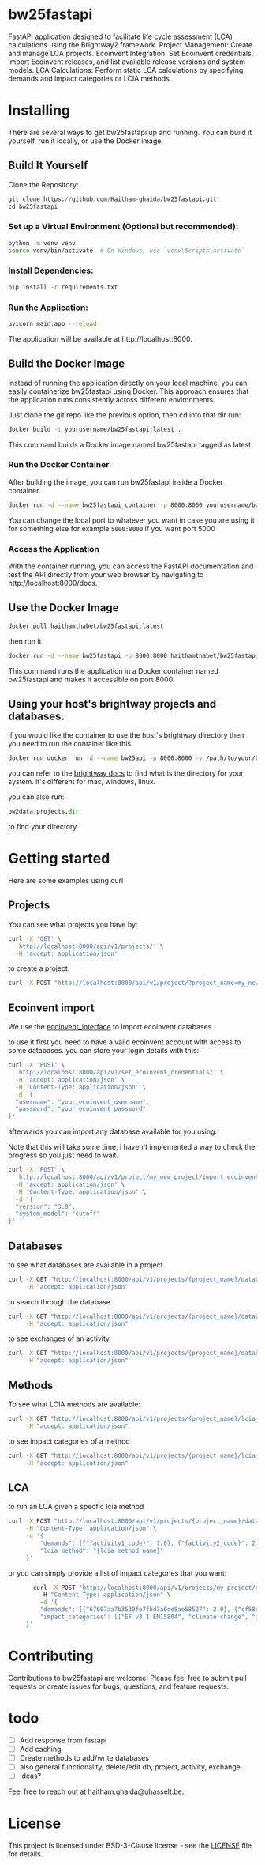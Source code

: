 # bw25fastapi

FastAPI application designed to facilitate life cycle assessment (LCA) calculations using the Brightway2 framework.
    Project Management: Create and manage LCA projects.
    Ecoinvent Integration: Set Ecoinvent credentials, import Ecoinvent releases, and list available release versions and system models.
    LCA Calculations: Perform static LCA calculations by specifying demands and impact categories or LCIA methods.

# Installing

There are several ways to get bw25fastapi up and running. You can build it yourself, run it locally, or use the Docker image.

## Build It Yourself
Clone the Repository:
```python
git clone https://github.com/Haitham-ghaida/bw25fastapi.git
cd bw25fastapi
```
### Set up a Virtual Environment (Optional but recommended):
```bash
python -m venv venv
source venv/bin/activate  # On Windows, use `venv\Scripts\activate`
```
### Install Dependencies:
```bash
pip install -r requirements.txt
```
### Run the Application:
```bash
uvicorn main:app --reload
```
The application will be available at http://localhost:8000.

## Build the Docker Image

Instead of running the application directly on your local machine, you can easily containerize bw25fastapi using Docker. This approach ensures that the application runs consistently across different environments.

Just clone the git repo like the previous option, then cd into that dir
run:
```bash
docker build -t yourusername/bw25fastapi:latest .
```

This command builds a Docker image named bw25fastapi tagged as latest.

### Run the Docker Container

After building the image, you can run bw25fastapi inside a Docker container.
```bash
docker run -d --name bw25fastapi_container -p 8000:8000 yourusername/bw25fastapi:latest
```
You can change the local port to whatever you want in case you are using it for something else for example `5000:8000` if you want port 5000

### Access the Application

With the container running, you can access the FastAPI documentation and test the API directly from your web browser by navigating to http://localhost:8000/docs.

## Use the Docker Image
```bash
docker pull haithamthabet/bw25fastapi:latest
```
then run it
```bash
docker run -d --name bw25fastapi -p 8000:8000 haithamthabet/bw25fastapi:latest
```

This command runs the application in a Docker container named bw25fastapi and makes it accessible on port 8000.

## Using your host's brightway projects and databases.

if you would like the container to use the host's brightway directory then you need to run the container like this:
```bash
docker run docker run -d --name bw25api -p 8000:8000 -v /path/to/your/brightway/dir:/root/.local/share/Brightway3 haithamthabet/bw25fastapi:latest
```

you can refer to the [brightway docs](https://docs.brightway.dev/en/latest/content/faq/data_management.html#where-is-my-data-saved) to find what is the directory for your system. it's different for mac, windows, linux.

you can also run:
```python
bw2data.projects.dir
```
to find your directory

# Getting started

Here are some examples using curl

## Projects

You can see what projects you have by:
```bash
curl -X 'GET' \
  'http://localhost:8000/api/v1/projects/' \
  -H 'accept: application/json'
```

to create a project:
```bash
curl -X POST "http://localhost:8000/api/v1/project/?project_name=my_new_project"
```

## Ecoinvent import

We use the [ecoinvent_interface](https://github.com/brightway-lca/ecoinvent_interface) to import ecoinvent databases

to use it first you need to have a vaild ecoinvent account with access to some databases. you can store your login details with this:

```bash
curl -X 'POST' \
  'http://localhost:8000/api/v1/set_ecoinvent_credentials/' \
  -H 'accept: application/json' \
  -H 'Content-Type: application/json' \
  -d '{
  "username": "your_ecoinvent_username",
  "password": "your_ecoinvent_password"
}'
```

afterwards you can import any database available for you using:

Note that this will take some time, i haven't implemented a way to check the progress so you just need to wait.

```bash
curl -X 'POST' \
  'http://localhost:8000/api/v1/project/my_new_project/import_ecoinvent/' \
  -H 'accept: application/json' \
  -H 'Content-Type: application/json' \
  -d '{
  "version": "3.8",
  "system_model": "cutoff"
}'
```

## Databases

to see what databases are available in a project.

```bash
curl -X GET "http://localhost:8000/api/v1/projects/{project_name}/database" \
     -H "accept: application/json"
```

to search through the database

```bash
curl -X GET "http://localhost:8000/api/v1/projects/{project_name}/database/{database_name}/activity/search?search_term={search_term}" \
     -H "accept: application/json"
```

to see exchanges of an activity

```bash
curl -X GET "http://localhost:8000/api/v1/projects/{project_name}/database/{database_name}/activity/{activity_code}/exchanges" \
     -H "accept: application/json"
```

## Methods

To see what LCIA methods are available:

```bash
curl -X GET "http://localhost:8000/api/v1/projects/{project_name}/lcia_methods" \
     -H "accept: application/json"
```

to see impact categories of a method

```bash
curl -X GET "http://localhost:8000/api/v1/projects/{project_name}/lcia_methods/{lcia_method}/impact_categories" \
     -H "accept: application/json"
```

## LCA

to run an LCA given a specfic lcia method

```bash
curl -X POST "http://localhost:8000/api/v1/projects/{project_name}/database/{database_name}/lca" \
     -H "Content-Type: application/json" \
     -d '{
         "demands": [{"{activity1_code}": 1.0}, {"{activity2_code}": 2.0}],
         "lcia_method": "{lcia_method_name}"
     }'
```

or you can simply provide a list of impact categories that you want:

```bash
       curl -X POST "http://localhost:8000/api/v1/projects/my_project/database/ecoinvent-3.9-cutoff/lca" \  
         -H "Content-Type: application/json" \
         -d '{
         "demands": [{"67607aa7b3530fe7fbd3a6de8ae58527": 2.0}, {"cf58e5107752177423205ce5e78d16f4": 1}],
         "impact_categories": [["EF v3.1 EN15804", "climate change", "global warming potential (GWP100)"]]
     }'
```

# Contributing

Contributions to bw25fastapi are welcome! Please feel free to submit pull requests or create issues for bugs, questions, and feature requests.

# todo
- [ ] Add response from fastapi
- [ ] Add caching
- [ ] Create methods to add/write databases
- [ ] also general functionality, delete/edit db, project, activity, exchange.
- [ ] ideas?

Feel free to reach out at [haitham.ghaida@uhasselt.be](mailto:haitham.ghaida@uhasselt.be).

# License
This project is licensed under BSD-3-Clause license - see the [LICENSE](LICENSE) file for details.
